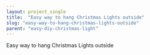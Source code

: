 ```yaml
---
layout: project_single
title:  "Easy way to hang Christmas Lights outside"
slug: "easy-way-to-hang-christmas-lights-outside"
parent: "easy-diy-christmas-light"
---
```

Easy way to hang Christmas Lights outside